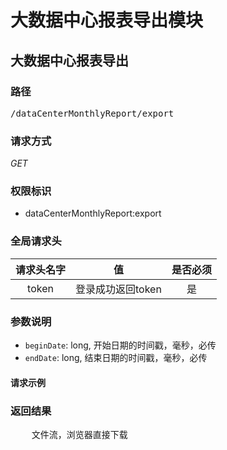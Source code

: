 # 大数据中心报表导出模块 #
## 大数据中心报表导出 ##
### 路径 ###
<pre>/dataCenterMonthlyReport/export</pre>
### 请求方式 ###
*GET*
### 权限标识 ###
* dataCenterMonthlyReport:export
### 全局请求头 ###
| 请求头名字  | 值  | 是否必须  
| :------------: | :------------: | :------------: 
|  token | 登录成功返回token  | 是  
### 参数说明 ###
* `beginDate`: long, 开始日期的时间戳，毫秒，必传
* `endDate`: long, 结束日期的时间戳，毫秒，必传
#### 请求示例
### 返回结果 ###
<pre>
    文件流，浏览器直接下载
</pre>
```